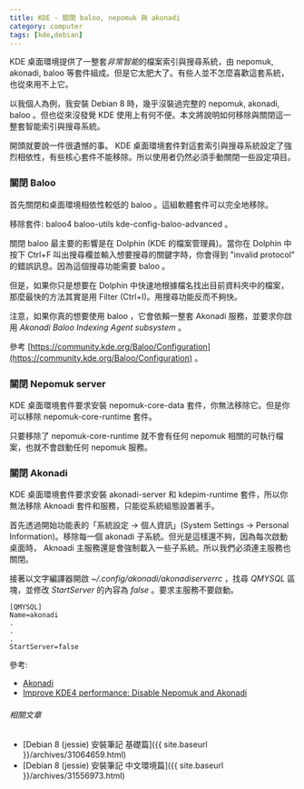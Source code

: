 ```yaml
---
title: KDE - 關閉 baloo, nepomuk 與 akonadi
category: computer
tags: [kde,debian]
---
```


KDE 桌面環境提供了一整套<em>非常智能</em>的檔案索引與搜尋系統，由 nepomuk, akonadi, baloo 等套件組成。但是它太肥大了。有些人並不怎麼喜歡這套系統，也從來用不上它。

以我個人為例，我安裝 Debian 8 時，幾乎沒裝過完整的 nepomuk, akonadi, baloo 。但也從來沒發覺 KDE 使用上有何不便。本文將說明如何移除與關閉這一整套智能索引與搜尋系統。

<!--more-->

開頭就要說一件很遺憾的事。 KDE 桌面環境套件對這套索引與搜尋系統設定了強烈相依性，有些核心套件不能移除。所以使用者仍然必須手動關閉一些設定項目。

### 關閉 Baloo

首先關閉和桌面環境相依性較低的 baloo 。這組軟體套件可以完全地移除。

移除套件: baloo4 baloo-utils kde-config-baloo-advanced 。

關閉 baloo 最主要的影響是在 Dolphin (KDE 的檔案管理員)。當你在 Dolphin 中按下 Ctrl+F 叫出搜尋欄並輸入想要搜尋的關鍵字時，你會得到 "invalid protocol" 的錯誤訊息。因為這個搜尋功能需要 baloo 。

但是，如果你只是想要在 Dolphin 中快速地根據檔名找出目前資料夾中的檔案，那麼最快的方法其實是用 Filter (Ctrl+I)。用搜尋功能反而不夠快。

注意，如果你真的想要使用 baloo ，它會依賴一整套 Akonadi 服務，並要求你啟用 <dfn>Akonadi Baloo Indexing Agent subsystem</dfn> 。

參考 [https://community.kde.org/Baloo/Configuration](https://community.kde.org/Baloo/Configuration) 。

### 關閉 Nepomuk server

KDE 桌面環境套件要求安裝 nepomuk-core-data 套件，你無法移除它。但是你可以移除 nepomuk-core-runtime 套件。

只要移除了 nepomuk-core-runtime 就不會有任何 nepomuk 相關的可執行檔案，也就不會啟動任何 nepomuk 服務。

### 關閉 Akonadi

KDE 桌面環境套件要求安裝 akonadi-server 和 kdepim-runtime 套件，所以你無法移除 Aknoadi 套件和服務，只能從系統組態設置著手。

首先透過開始功能表的「系統設定 -> 個人資訊」(System Settings -> Personal Information)。移除每一個 akonadi 子系統。但光是這樣還不夠，因為每次啟動桌面時， Aknoadi 主服務還是會強制載入一些子系統。所以我們必須連主服務也關閉。

接著以文字編譯器開啟 <em>~/.config/akonadi/akonadiserverrc</em> ，找尋 *QMYSQL* 區塊，並修改 *StartServer* 的內容為 <dfn>false</dfn> 。要求主服務不要啟動。

```
[QMYSQL]
Name=akonadi
.
.
.
StartServer=false
```

參考:

* [Akonadi](https://userbase.kde.org/Akonadi/zh-tw)
* [Improve KDE4 performance: Disable Nepomuk and Akonadi](http://pclinuxos2007.blogspot.tw/2013/01/improve-kde4-performance-disable.html)

###### 相關文章

* [Debian 8 (jessie) 安裝筆記 基礎篇]({{ site.baseurl }}/archives/31064659.html)
* [Debian 8 (jessie) 安裝筆記 中文環境篇]({{ site.baseurl }}/archives/31556973.html)

